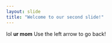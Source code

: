 ```yaml
---
layout: slide
title: "Welcome to our second slide!"
---
```

lol **ur mom** 
Use the left arrow to go back!
